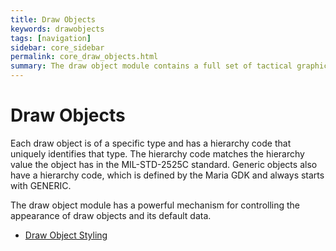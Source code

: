```yaml
---
title: Draw Objects
keywords: drawobjects
tags: [navigation]
sidebar: core_sidebar
permalink: core_draw_objects.html
summary: The draw object module contains a full set of tactical graphics objects from the MIL-STD-2525C standard. In addition it contains a number of generic objects, such as line, area and ellipse, to mention a few. All the draw objects can have as many user defined data fields as desired. 
---
```



# Draw Objects

Each draw object is of a specific type and has a hierarchy code that uniquely identifies that type. The hierarchy code matches the hierarchy value the object has in the MIL-STD-2525C standard. Generic objects also have a hierarchy code, which is defined by the Maria GDK and always starts with GENERIC.

The draw object module has a powerful mechanism for controlling the appearance of draw objects and its default data.


*  [Draw Object Styling](./core_styling_drawobject.html)
